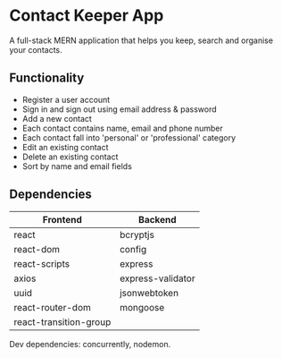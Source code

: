 # Contact Keeper App

A full-stack MERN application that helps you keep, search and organise your contacts.

## Functionality

- Register a user account
- Sign in and sign out using email address & password
- Add a new contact
- Each contact contains name, email and phone number
- Each contact fall into 'personal' or 'professional' category
- Edit an existing contact
- Delete an existing contact
- Sort by name and email fields

## Dependencies

| Frontend | Backend |
|---|---|
| react | bcryptjs |
| react-dom | config |
| react-scripts | express |
| axios | express-validator |
| uuid | jsonwebtoken |
| react-router-dom | mongoose |
| react-transition-group |  |

Dev dependencies: concurrently, nodemon.